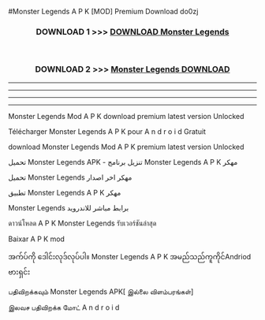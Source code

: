 #Monster Legends  A P K [MOD] Premium Download do0zj



<div align="center">

<h3>DOWNLOAD 1 >>> <a href="https://teeasianyam.web.app?sq=Monster Legends ">DOWNLOAD Monster Legends  </a></h3><br>

<h3>DOWNLOAD 2 >>> <a href="https://teeasianyam.web.app?sq=Monster Legends  ">Monster Legends   DOWNLOAD </a></h3>

</div>


----------------------------------------------------------

----------------------------------------------------------

----------------------------------------------------------

----------------------------------------------------------


Monster Legends   Mod A P K download premium latest version Unlocked

Télécharger Monster Legends   A P K pour A n d r o i d Gratuit

download Monster Legends   Mod A P K premium latest version Unlocked

تحميل Monster Legends   APK - تنزيل برنامج Monster Legends   A P K مهكر

تحميل Monster Legends   مهكر اخر اصدار

تطبيق Monster Legends   A P K مهكر

Monster Legends   برابط مباشر للاندرويد

ดาวน์โหลด A P K Monster Legends   รับเวอร์ชันล่าสุด

Baixar A P K mod

အက်ပ်ကို ဒေါင်းလုဒ်လုပ်ပါ။ Monster Legends   A P K အမည်သည်ကူကိုင်Andriod ဗားရှင်း

பதிவிறக்கவும் Monster Legends   APK[ இல்லை விளம்பரங்கள்] 
 
இலவச பதிவிறக்க மோட் A n d r o i d



